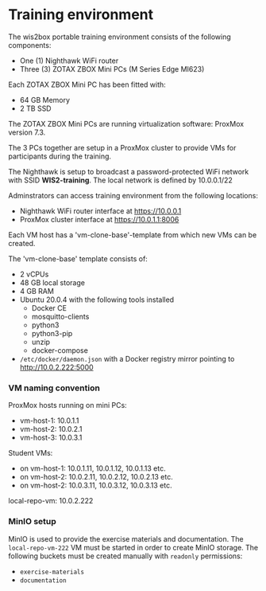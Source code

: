 # Training environment

The wis2box portable training environment consists of the following components:
- One (1) Nighthawk WiFi router
- Three (3) ZOTAX ZBOX Mini PCs (M Series Edge MI623)

Each ZOTAX ZBOX Mini PC has been fitted with:
- 64 GB Memory
- 2 TB SSD

The ZOTAX ZBOX Mini PCs are running virtualization software: ProxMox version 7.3.

The 3 PCs together are setup in a ProxMox cluster to provide VMs for participants during the training.

The Nighthawk is setup to broadcast a password-protected WiFi network with SSID **WIS2-training**.
The local network is defined by 10.0.0.1/22

Adminstrators can access training environment from the following locations:

- Nighthawk WiFi router interface at https://10.0.0.1
- ProxMox cluster interface at https://10.0.1.1:8006

Each VM host has a 'vm-clone-base'-template from which new VMs can be created.

The 'vm-clone-base' template consists of:

- 2 vCPUs
- 48 GB local storage
- 4 GB RAM
- Ubuntu 20.0.4 with the following tools installed
    - Docker CE
    - mosquitto-clients
    - python3
    - python3-pip
    - unzip
    - docker-compose
- `/etc/docker/daemon.json` with a Docker registry mirror pointing to http://10.0.2.222:5000

### VM naming convention

ProxMox hosts running on mini PCs:

- vm-host-1: 10.0.1.1
- vm-host-2: 10.0.2.1
- vm-host-3: 10.0.3.1

Student VMs:

- on vm-host-1: 10.0.1.11, 10.0.1.12, 10.0.1.13 etc.
- on vm-host-2: 10.0.2.11, 10.0.2.12, 10.0.2.13 etc.
- on vm-host-2: 10.0.3.11, 10.0.3.12, 10.0.3.13 etc.

local-repo-vm: 10.0.2.222

### MinIO setup

MinIO is used to provide the exercise materials and documentation.  The `local-repo-vm-222` VM must be started in
order to create MinIO storage.  The following buckets must be created manually with `readonly` permissions:

- `exercise-materials`
- `documentation`
